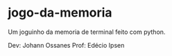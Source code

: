# jogo-da-memoria
Um joguinho da memoria de terminal feito com python.

Dev: Johann Ossanes
Prof: Edécio Ipsen 

